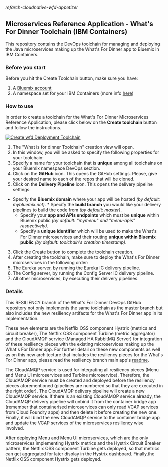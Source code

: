 ###### refarch-cloudnative-wfd-appetizer

## Microservices Reference Application - What's For Dinner Toolchain (IBM Containers)

This repository contains the DevOps toolchain for managing and deploying the Java microservices making up the What's For Dinner app to Bluemix in IBM Containers.

### Before you start

Before you hit the Create Toolchain button, make sure you have:

1. A [Bluemix account](https://console.ng.bluemix.net/registration/)
2. A namespace set for your IBM Containers (more info [here](https://console.ng.bluemix.net/docs/containers/container_cli_reference_cfic.html#container_cli_reference_cfic__namespace))

### How to use

In order to create a toolchain for the What's For Dinner Microservices Reference Application, please click below on the __Create toolchain__ button and follow the instructions.

[![Create wfd Deployment Toolchain](https://new-console.ng.bluemix.net/devops/graphics/create_toolchain_button.png)](https://new-console.ng.bluemix.net/devops/setup/deploy/?repository=https%3A//github.com/ibm-cloud-architecture/refarch-cloudnative-wfd-devops-containers.git&branch=RESILIENCY)

1. The "What is for dinner Toolchain" creation view will open.
2. In this window, you will be asked to specify the following properties for your toolchain:
 1. Specify a name for your toolchain that is __unique__ among all toolchains on your Bluemix namespace DevOps section.
 2. Click on the __GitHub__ icon. This opens the GitHub settings. Please, give your desired name to each of the repos that will be cloned.
 3. Click on the __Delivery Pipeline__ icon. This opens the delivery pipeline settings:
   * Specify the __Bluemix domain__ where your app will be hosted *(by default: mybluemix.net)*.
    * Specify the __build branch__ you would like your delivery pipelines to build the code from *(by default: master)*.
     * Specify your __app and APIs endpoints__ which must be __unique__ within Bluemix public *(by default: "mymenu" and "menu-apis" respectively)*.
      * Specify a __unique identifier__ which will be used to make the What's For Dinner microservices and their routing __unique within Bluemix public__ *(by default: toolchain's creation timestamp)*.
3. Click the Create button to complete the toolchain creation.
4. After creating the toolchain, make sure to deploy the What's For Dinner microservices in the following order:
 1. The Eureka server, by running the Eureka IC delivery pipeline.
 2. The Config server, by running the Config Server IC delivery pipeline.
 3. All other microservices, by executing their delivery pipelines.

### Details

This RESILIENCY branch of the What's For Dinner DevOps GitHub repository not only implements the same toolchain as the master branch but also includes the new resiliency artifacts for the What's For Dinner app in its implementation.

These new elements are the Netflix OSS component Hystrix (metrics and circuit breaker), The Netflix OSS component Turbine (metric aggregator) and the CloudAMQP service (Managed HA RabbitMQ Server) for integration of these resiliency pieces with the existing microservices making up the What's For Dinner app. For further detail on these new components as well as on this new architecture that includes the resiliency pieces for the What's For Dinner app, please read the resiliency branch main app's [readme](https://github.com/ibm-cloud-architecture/refarch-cloudnative-netflix/tree/RESILIENCY).

The CloudAMQP service is used for integrating all resiliency pieces (Menu and Menu UI microservices and Turbine microservice). Therefore, the CloudAMQP service must be created and deployed before the resiliency pieces aforementioned (pipelines are numbered so that they are executed in the right order). The CloudAMQP delivery pipeline will create a new CloudAMQP service. If there is an existing CloudAMQP service already, the CloudAMQP delivery pipeline will unbind it from the container bridge app (remember that containerised microservices can only read VCAP services from Cloud Foundry apps) and then delete it before creating the new one. Finally, it will bind the new CloudAMQP service to the container bridge app and update the VCAP services of the microservices resiliency wise involved.

After deploying Menu and Menu UI microservices, which are the only microservices implementing Hystrix metrics and the Hystrix Circuit Breaker pattern, the Netflix OSS component Turbine gets deployed, so that metrics can get aggregated for later display in the Hystrix dashboard. Finally,the Netflix OSS component Hystrix gets deployed.
